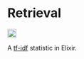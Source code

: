 # Retrieval

<a href='https://www.recurse.com/scout/click?t=2443fbcd7027703f5da2a2cee9cc8935' title='Made with love at the Recurse Center'><img src='https://cloud.githubusercontent.com/assets/2883345/11325206/336ea5f4-9150-11e5-9e90-d86ad31993d8.png' height='20px'/></a>

A [tf-idf](https://en.wikipedia.org/wiki/Tf%E2%80%93idf) statistic in Elixir.
